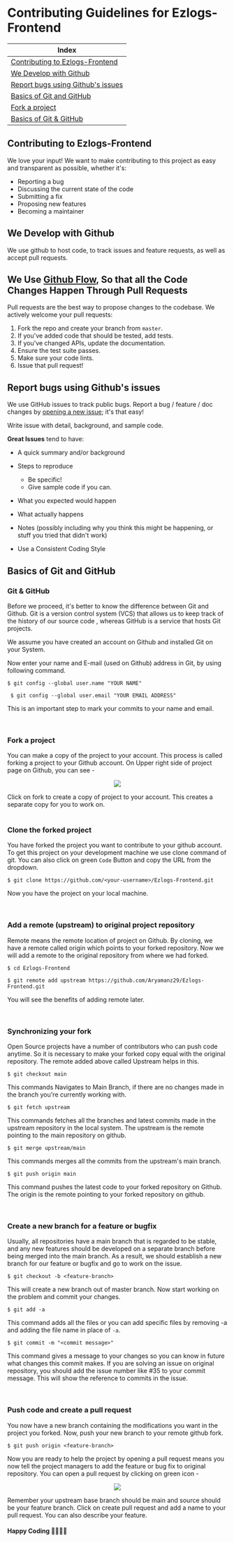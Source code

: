 # Contributing Guidelines for Ezlogs-Frontend

| Index                                                         |
| ------------------------------------------------------------- |
| [Contributing to Ezlogs-Frontend](#contributing-to-ezlogs-frontend) |
| [We Develop with Github](#we-develop-with-github)           |
| [Report bugs using Github's issues](#report-bugs-using-githubs-issues)|
| [Basics of Git and GitHub](#basics-of-git-and-github)|
| [Fork a project](#fork-a-project)|
| [Basics of Git & GitHub](#basics-of-git-and-github)           |


## Contributing to Ezlogs-Frontend

We love your input! We want to make contributing to this project as easy and transparent as possible, whether it's:

- Reporting a bug
- Discussing the current state of the code
- Submitting a fix
- Proposing new features
- Becoming a maintainer

## We Develop with Github

We use github to host code, to track issues and feature requests, as well as accept pull requests.

## We Use [Github Flow](https://docs.github.com/en/get-started/quickstart/github-flow), So  that all the Code Changes Happen Through Pull Requests

Pull requests are the best way to propose changes to the codebase. We actively welcome your pull requests:

1. Fork the repo and create your branch from `master`.
2. If you've added code that should be tested, add tests.
3. If you've changed APIs, update the documentation.
4. Ensure the test suite passes.
5. Make sure your code lints.
6. Issue that pull request!

## Report bugs using Github's issues

We use GitHub issues to track public bugs. Report a bug / feature / doc changes by [opening a new issue](https://github.com/Aryamanz29/Ezlogs-Frontend/issues/new/choose); it's that easy!

Write issue with detail, background, and sample code.

**Great Issues** tend to have:

- A quick summary and/or background
- Steps to reproduce
  - Be specific!
  - Give sample code if you can.
- What you expected would happen
- What actually happens
- Notes (possibly including why you think this might be happening, or stuff you tried that didn't work)

- Use a Consistent Coding Style

## Basics of Git and GitHub

### Git & GitHub

Before we proceed, it's better to know the difference between Git and Github. Git is a version control system (VCS) that allows us to keep track of the history of our source code , whereas GitHub is a service that hosts Git projects. 

We assume you have created an account on Github and installed Git on your System.

Now enter your name and E-mail (used on Github) address in Git, by using following command.

`$ git config --global user.name "YOUR NAME"`

` $ git config --global user.email "YOUR EMAIL ADDRESS"`

This is an important step to mark your commits to your name and email.

<br />

### Fork a project

You can make a copy of the project to your account. This process is called forking a project to your Github account. On Upper right side of project page on Github, you can see -

<p align="center">  <img  src="https://i.imgur.com/P0n6f97.png">  </p>
Click on fork to create a copy of project to your account. This creates a separate copy for you to work on.

<br />

<br />

### Clone the forked project

You have forked the project you want to contribute to your github account. To get this project on your development machine we use clone command of git. You can also click on green `Code` Button and copy the URL from the dropdown.

`$ git clone https://github.com/<your-username>/Ezlogs-Frontend.git`

Now you have the project on your local machine.

<br />

### Add a remote (upstream) to original project repository

Remote means the remote location of project on Github. By cloning, we have a remote called origin which points to your forked repository. Now we will add a remote to the original repository from where we had forked.

`$ cd Ezlogs-Frontend`

`$ git remote add upstream https://github.com/Aryamanz29/Ezlogs-Frontend.git` 

You will see the benefits of adding remote later.

<br />

### Synchronizing your fork

Open Source projects have a number of contributors who can push code anytime. So it is necessary to make your forked copy equal with the original repository. The remote added above called Upstream helps in this.

`$ git checkout main`

This commands Navigates to Main Branch, if there are no changes made in the branch you're currently working with. 

`$ git fetch upstream`

This commands fetches all the branches and latest commits made in the upstream repository in the local system. The upstream is the remote pointing to the main repository on github.

`$ git merge upstream/main`

This commands merges all the commits from the upstream's main branch. 


`$ git push origin main` 

This command pushes the latest code to your forked repository on Github. The origin is the remote pointing to your forked repository on github.

<br />

### Create a new branch for a feature or bugfix

Usually, all repositories have a main branch that is regarded to be stable, and any new features should be developed on a separate branch before being merged into the main branch. As a result, we should establish a new branch for our feature or bugfix and go to work on the issue. 

`$ git checkout -b <feature-branch>`

This will create a new branch out of master branch. Now start working on the problem and commit your changes.

`$ git add -a`

This command adds all the files or you can add specific files by removing -a and adding the file name in place of `-a`.

`$ git commit -m "<commit message>"`

 This command gives a message to your changes so you can know in future what changes this commit makes. If you are solving an issue on original repository, you should add the issue number like #35 to your commit message. This will show the reference to commits in the issue.

<br />

### Push code and create a pull request

You now have a new branch containing the modifications you want in the project you forked. Now, push your new branch to your remote github fork. 

`$ git push origin <feature-branch>`

Now you are ready to help the project by opening a pull request means you now tell the project managers to add the feature or bug fix to original repository. You can open a pull request by clicking on green icon -

<p align="center">  <img  src="https://i.imgur.com/aGaqAD5.png">  </p>

Remember your upstream base branch should be main and source should be your feature branch. Click on create pull request and add a name to your pull request. You can also describe your feature.

#### Happy Coding 👩‍💻👩‍💻